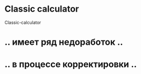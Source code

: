 # Classic calculator

Classic-calculator

# .. имеет ряд недоработок .. 
# .. в процессе корректировки .. 
